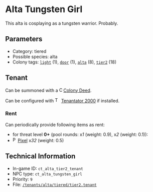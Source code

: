 # Alta Tungsten Girl

This alta is cosplaying as a tungsten warrior. Probably.

## Parameters

- Category: tiered
- Possible species: alta
- Colony tags: [`light`](https://ceterai.github.io/MyEnternia/Wiki/Tags/Light) (1), [`door`](https://ceterai.github.io/MyEnternia/Wiki/Tags/Door) (1), [`alta`](https://ceterai.github.io/MyEnternia/Wiki/Tags/Alta) (8), [`tier2`](https://ceterai.github.io/MyEnternia/Wiki/Tags/Tier2) (18)

## Tenant

Can be summoned with a <img src="https://starbounder.org/mediawiki/images/9/93/Colony_Deed.gif" alt="Colony Deed icon" width="9.6" height="15"/> [Colony Deed](https://starbounder.org/Colony_Deed).

Can be configured with <img src="https://steamuserimages-a.akamaihd.net/ugc/920304477977773128/D47BB0FD18E520B722C013CEDE14AC017779D44C/" alt="Tenantator 2000 icon" width="16" height="16"/> [Tenantator 2000](https://steamcommunity.com/sharedfiles/filedetails/?id=1405753979) if installed.

### Rent

Can periodically provide following items as rent:

- for threat level **0+** (pool rounds: x*1* (weight: 0.9), x*2* (weight: 0.1)):
- <img src="https://starbounder.org/mediawiki/images/2/21/Pixel.png" alt="Pixel icon" loading="lazy" width="12px" height="16px"/> [Pixel](https://starbounder.org/Pixel) x*32* (weight: 0.5)

## Technical Information

- In-game ID: `ct_alta_tier2_tenant`
- NPC type: `ct_alta_tungsten_girl`
- Priority: `9`
- File: [`/tenants/alta/tiered/tier2.tenant`](https://github.com/Ceterai/Enternia/blob/main/tenants/alta/tiered/tier2.tenant)
